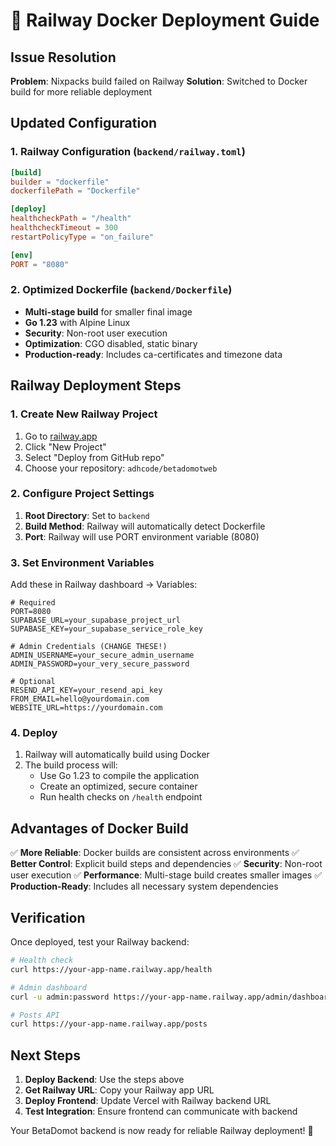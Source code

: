 # 🐳 Railway Docker Deployment Guide

## Issue Resolution

**Problem**: Nixpacks build failed on Railway
**Solution**: Switched to Docker build for more reliable deployment

## Updated Configuration

### 1. Railway Configuration (`backend/railway.toml`)
```toml
[build]
builder = "dockerfile"
dockerfilePath = "Dockerfile"

[deploy]
healthcheckPath = "/health"
healthcheckTimeout = 300
restartPolicyType = "on_failure"

[env]
PORT = "8080"
```

### 2. Optimized Dockerfile (`backend/Dockerfile`)
- **Multi-stage build** for smaller final image
- **Go 1.23** with Alpine Linux
- **Security**: Non-root user execution
- **Optimization**: CGO disabled, static binary
- **Production-ready**: Includes ca-certificates and timezone data

## Railway Deployment Steps

### 1. Create New Railway Project
1. Go to [railway.app](https://railway.app)
2. Click "New Project"
3. Select "Deploy from GitHub repo"
4. Choose your repository: `adhcode/betadomotweb`

### 2. Configure Project Settings
1. **Root Directory**: Set to `backend`
2. **Build Method**: Railway will automatically detect Dockerfile
3. **Port**: Railway will use PORT environment variable (8080)

### 3. Set Environment Variables
Add these in Railway dashboard → Variables:

```env
# Required
PORT=8080
SUPABASE_URL=your_supabase_project_url
SUPABASE_KEY=your_supabase_service_role_key

# Admin Credentials (CHANGE THESE!)
ADMIN_USERNAME=your_secure_admin_username
ADMIN_PASSWORD=your_very_secure_password

# Optional
RESEND_API_KEY=your_resend_api_key
FROM_EMAIL=hello@yourdomain.com
WEBSITE_URL=https://yourdomain.com
```

### 4. Deploy
1. Railway will automatically build using Docker
2. The build process will:
   - Use Go 1.23 to compile the application
   - Create an optimized, secure container
   - Run health checks on `/health` endpoint

## Advantages of Docker Build

✅ **More Reliable**: Docker builds are consistent across environments
✅ **Better Control**: Explicit build steps and dependencies
✅ **Security**: Non-root user execution
✅ **Performance**: Multi-stage build creates smaller images
✅ **Production-Ready**: Includes all necessary system dependencies

## Verification

Once deployed, test your Railway backend:

```bash
# Health check
curl https://your-app-name.railway.app/health

# Admin dashboard
curl -u admin:password https://your-app-name.railway.app/admin/dashboard

# Posts API
curl https://your-app-name.railway.app/posts
```

## Next Steps

1. **Deploy Backend**: Use the steps above
2. **Get Railway URL**: Copy your Railway app URL
3. **Deploy Frontend**: Update Vercel with Railway backend URL
4. **Test Integration**: Ensure frontend can communicate with backend

Your BetaDomot backend is now ready for reliable Railway deployment! 🚀